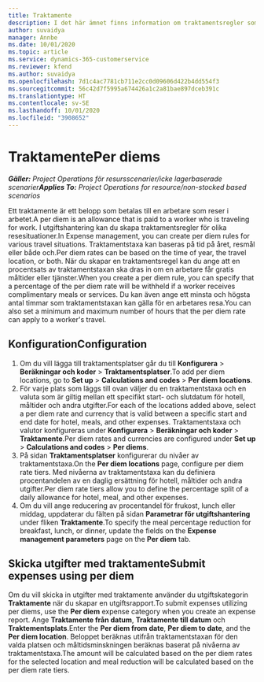 ```yaml
---
title: Traktamente
description: I det här ämnet finns information om traktamentsregler som används i utgiftshantering.
author: suvaidya
manager: Annbe
ms.date: 10/01/2020
ms.topic: article
ms.service: dynamics-365-customerservice
ms.reviewer: kfend
ms.author: suvaidya
ms.openlocfilehash: 7d1c4ac7781cb711e2cc0d09606d422b4dd554f3
ms.sourcegitcommit: 56c42d7f5995a674426a1c2a81bae897dceb391c
ms.translationtype: HT
ms.contentlocale: sv-SE
ms.lasthandoff: 10/01/2020
ms.locfileid: "3908652"
---
```

# <a name="per-diems"></a><span data-ttu-id="e04bf-103">Traktamente</span><span class="sxs-lookup"><span data-stu-id="e04bf-103">Per diems</span></span>

<span data-ttu-id="e04bf-104">_**Gäller:** Project Operations för resursscenarier/icke lagerbaserade scenarier_</span><span class="sxs-lookup"><span data-stu-id="e04bf-104">_**Applies To:** Project Operations for resource/non-stocked based scenarios_</span></span>


<span data-ttu-id="e04bf-105">Ett traktamente är ett belopp som betalas till en arbetare som reser i arbetet.</span><span class="sxs-lookup"><span data-stu-id="e04bf-105">A per diem is an allowance that is paid to a worker who is traveling for work.</span></span> <span data-ttu-id="e04bf-106">I utgiftshantering kan du skapa traktamentsregler för olika resesituationer.</span><span class="sxs-lookup"><span data-stu-id="e04bf-106">In Expense management, you can create per diem rules for  various travel situations.</span></span> <span data-ttu-id="e04bf-107">Traktamentstaxa kan baseras på tid på året, resmål eller både och.</span><span class="sxs-lookup"><span data-stu-id="e04bf-107">Per diem rates can be based on the time of year, the travel location, or both.</span></span> <span data-ttu-id="e04bf-108">När du skapar en traktamentsregel kan du ange att en procentsats av traktamentstaxan ska dras in om en arbetare får gratis måltider eller tjänster.</span><span class="sxs-lookup"><span data-stu-id="e04bf-108">When you create a per diem  rule, you can specify that a percentage of the per diem rate will be withheld if a worker receives complimentary meals or services.</span></span> <span data-ttu-id="e04bf-109">Du kan även ange ett minsta och högsta antal timmar som traktamentstaxan kan gälla för en arbetares resa.</span><span class="sxs-lookup"><span data-stu-id="e04bf-109">You can also set a minimum and maximum number of hours that the per diem rate can apply to a worker's travel.</span></span>

## <a name="configuration"></a><span data-ttu-id="e04bf-110">Konfiguration</span><span class="sxs-lookup"><span data-stu-id="e04bf-110">Configuration</span></span> 

1. <span data-ttu-id="e04bf-111">Om du vill lägga till traktamentsplatser går du till **Konfigurera** > **Beräkningar och koder** > **Traktamentsplatser**.</span><span class="sxs-lookup"><span data-stu-id="e04bf-111">To add per diem locations, go to **Set up** > **Calculations and codes** > **Per diem locations**.</span></span>
2. <span data-ttu-id="e04bf-112">För varje plats som läggs till ovan väljer du en traktamentstaxa och en valuta som är giltig mellan ett specifikt start- och slutdatum för hotell, måltider och andra utgifter.</span><span class="sxs-lookup"><span data-stu-id="e04bf-112">For each of the locations added above, select a per diem rate and currency that is valid between a specific start and end date for hotel, meals, and other expenses.</span></span> <span data-ttu-id="e04bf-113">Traktamentstaxa och valutor konfigureras under **Konfigurera** > **Beräkningar och koder** > **Traktamente**.</span><span class="sxs-lookup"><span data-stu-id="e04bf-113">Per diem rates and currencies are configured under **Set up** > **Calculations and codes** > **Per diems**.</span></span>
3. <span data-ttu-id="e04bf-114">På sidan **Traktamentsplatser** konfigurerar du nivåer av traktamentstaxa.</span><span class="sxs-lookup"><span data-stu-id="e04bf-114">On the **Per diem locations** page, configure per diem rate tiers.</span></span> <span data-ttu-id="e04bf-115">Med nivåerna av traktamentstaxa kan du definiera procentandelen av en daglig ersättning för hotell, måltider och andra utgifter.</span><span class="sxs-lookup"><span data-stu-id="e04bf-115">Per diem rate tiers allow you to define the percentage split of a daily allowance for hotel, meal, and other expenses.</span></span> 
4. <span data-ttu-id="e04bf-116">Om du vill ange reducering av procentandel för frukost, lunch eller middag, uppdaterar du fälten på sidan **Parametrar för utgiftshantering** under fliken **Traktamente**.</span><span class="sxs-lookup"><span data-stu-id="e04bf-116">To specify the meal percentage reduction for breakfast, lunch, or dinner, update the fields on the **Expense management parameters** page on the **Per diem** tab.</span></span> 
    
## <a name="submit-expenses-using-per-diem"></a><span data-ttu-id="e04bf-117">Skicka utgifter med traktamente</span><span class="sxs-lookup"><span data-stu-id="e04bf-117">Submit expenses using per diem</span></span>
<span data-ttu-id="e04bf-118">Om du vill skicka in utgifter med traktamente använder du utgiftskategorin **Traktamente** när du skapar en utgiftsrapport.</span><span class="sxs-lookup"><span data-stu-id="e04bf-118">To submit expenses utilizing per diems, use the **Per diem** expense category when you create an expense report.</span></span> <span data-ttu-id="e04bf-119">Ange **Traktamente från datum**, **Traktamente till datum** och **Traktementsplats**.</span><span class="sxs-lookup"><span data-stu-id="e04bf-119">Enter the **Per diem from date**, **Per diem to date**,  and the **Per diem location**.</span></span> <span data-ttu-id="e04bf-120">Beloppet beräknas utifrån traktamentstaxan för den valda platsen och måltidsminskningen beräknas baserat på nivåerna av traktamentstaxa.</span><span class="sxs-lookup"><span data-stu-id="e04bf-120">The amount will be calculated based on the per diem rates for the selected location and meal reduction will be calculated based on the per diem rate tiers.</span></span>
